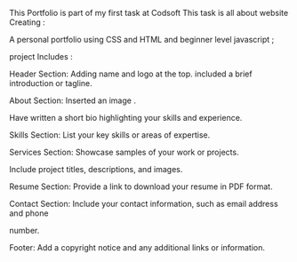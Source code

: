 This Portfolio is part of my first task at Codsoft This task is all about website Creating :

A personal portfolio using CSS and HTML and beginner level javascript ;

project Includes :

Header Section: Adding name and logo at the top. included a brief introduction or tagline.

About Section: Inserted an image .

Have written a short bio highlighting your skills and experience.

Skills Section: List your key skills or areas of expertise.

Services Section: Showcase samples of your work or projects.

Include project titles, descriptions, and images.

Resume Section: Provide a link to download your resume in PDF format.

Contact Section: Include your contact information, such as email address and phone

number.

Footer: Add a copyright notice and any additional links or information.
